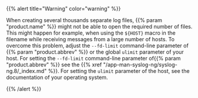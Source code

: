 ---
---
<!-- DISCLAIMER: This file is based on the syslog-ng Open Source Edition documentation https://github.com/balabit/syslog-ng-ose-guides/commit/2f4a52ee61d1ea9ad27cb4f3168b95408fddfdf2 and is used under the terms of The syslog-ng Open Source Edition Documentation License. The file has been modified by Axoflow. -->
{{% alert title="Warning" color="warning" %}}

When creating several thousands separate log files, {{% param "product.name" %}} might not be able to open the required number of files. This might happen for example, when using the `${HOST}` macro in the filename while receiving messages from a large number of hosts. To overcome this problem, adjust the `--fd-limit` command-line parameter of {{% param "product.abbrev" %}} or the global `ulimit` parameter of your host. For setting the `--fd-limit` command-line parameter of{{% param "product.abbrev" %}} see the {{% xref "/app-man-syslog-ng/syslog-ng.8/_index.md" %}}. For setting the `ulimit` parameter of the host, see the documentation of your operating system.

{{% /alert %}}
